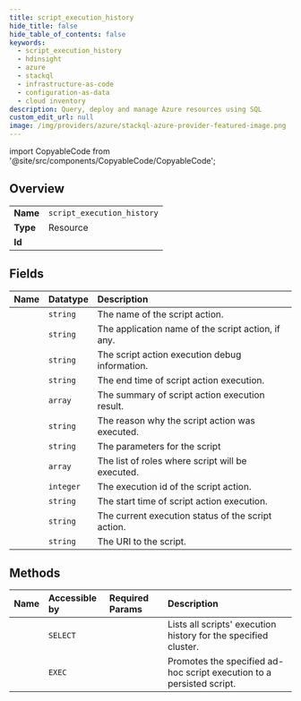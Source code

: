 ```yaml
---
title: script_execution_history
hide_title: false
hide_table_of_contents: false
keywords:
  - script_execution_history
  - hdinsight
  - azure    
  - stackql
  - infrastructure-as-code
  - configuration-as-data
  - cloud inventory
description: Query, deploy and manage Azure resources using SQL
custom_edit_url: null
image: /img/providers/azure/stackql-azure-provider-featured-image.png
---
```


import CopyableCode from '@site/src/components/CopyableCode/CopyableCode';




## Overview
<table><tbody>
<tr><td><b>Name</b></td><td><code>script_execution_history</code></td></tr>
<tr><td><b>Type</b></td><td>Resource</td></tr>
<tr><td><b>Id</b></td><td><CopyableCode code="azure.hdinsight.script_execution_history" /></td></tr>
</tbody></table>

## Fields
| Name | Datatype | Description |
|:-----|:---------|:------------|
| <CopyableCode code="name" /> | `string` | The name of the script action. |
| <CopyableCode code="applicationName" /> | `string` | The application name of the script action, if any. |
| <CopyableCode code="debugInformation" /> | `string` | The script action execution debug information. |
| <CopyableCode code="endTime" /> | `string` | The end time of script action execution. |
| <CopyableCode code="executionSummary" /> | `array` | The summary of script action execution result. |
| <CopyableCode code="operation" /> | `string` | The reason why the script action was executed. |
| <CopyableCode code="parameters" /> | `string` | The parameters for the script |
| <CopyableCode code="roles" /> | `array` | The list of roles where script will be executed. |
| <CopyableCode code="scriptExecutionId" /> | `integer` | The execution id of the script action. |
| <CopyableCode code="startTime" /> | `string` | The start time of script action execution. |
| <CopyableCode code="status" /> | `string` | The current execution status of the script action. |
| <CopyableCode code="uri" /> | `string` | The URI to the script. |
## Methods
| Name | Accessible by | Required Params | Description |
|:-----|:--------------|:----------------|:------------|
| <CopyableCode code="list_by_cluster" /> | `SELECT` | <CopyableCode code="clusterName, resourceGroupName, subscriptionId" /> | Lists all scripts' execution history for the specified cluster. |
| <CopyableCode code="promote" /> | `EXEC` | <CopyableCode code="clusterName, resourceGroupName, scriptExecutionId, subscriptionId" /> | Promotes the specified ad-hoc script execution to a persisted script. |
